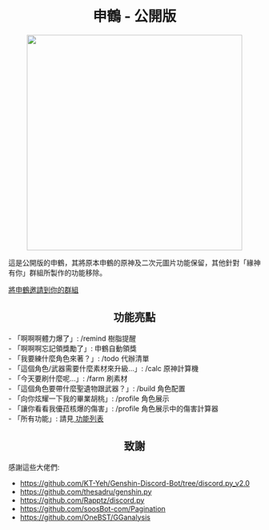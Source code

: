 <h1 align="center">申鶴 - 公開版</h1>

<p align="center">
<img src="https://i.imgur.com/bwWfOJH.png" width="430" height="430" />
</p>

<p align="left">
這是公開版的申鶴，其將原本申鶴的原神及二次元圖片功能保留，其他針對「緣神有你」群組所製作的功能移除。 <br>
</p>

<a href='https://discord.com/oauth2/authorize?client_id=1000045812522430626&permissions=137439333440&scope=bot%20applications.commands'> 將申鶴邀請到你的群組 </a>

<h2 align="center">功能亮點</h2>
<p align="left">
 - 「啊啊啊體力爆了」: /remind 樹脂提醒<br>
 - 「啊啊啊忘記領獎勵了」: 申鶴自動領獎<br>
 - 「我要練什麼角色來著？」: /todo 代辦清單<br>
 - 「這個角色/武器需要什麼素材來升級…」: /calc 原神計算機<br>
 - 「今天要刷什麼呢…」: /farm 刷素材<br>
 - 「這個角色要帶什麼聖遺物跟武器？」: /build 角色配置<br>
 - 「向你炫耀一下我的畢業胡桃」: /profile 角色展示<br>
 - 「讓你看看我優菈核爆的傷害」: /profile 角色展示中的傷害計算器<br>
 - 「所有功能」: 請見<a href='https://github.com/seriaati/shenhe_bot/blob/public/features.md'> 功能列表 </a>
 </p>

<h2 align="center">致謝</h2> 

感謝這些大佬們: 

- https://github.com/KT-Yeh/Genshin-Discord-Bot/tree/discord.py_v2.0
- https://github.com/thesadru/genshin.py
- https://github.com/Rapptz/discord.py
- https://github.com/soosBot-com/Pagination
- https://github.com/OneBST/GGanalysis
